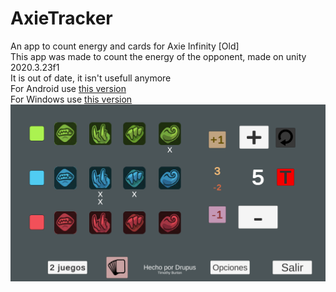 # AxieTracker<br />
An app to count energy and cards for Axie Infinity [Old]<br />
This app was made to count the energy of the opponent, made on unity 2020.3.23f1<br />
It is out of date, it isn't usefull anymore<br />
For Android use [this version](https://www.mediafire.com/file/lu2c9w6ys5qhr5e/Tracker1_v4.0_android.apk/file)<br />
For Windows use [this version](https://www.mediafire.com/file/agcojf7t2rlr8ck/Tracker1_v4.0_win_32_64.rar/file)<br />
![alt text](https://github.com/gruvix/AxieTracker/blob/main/tracker_thumbnail.png?raw=true)
